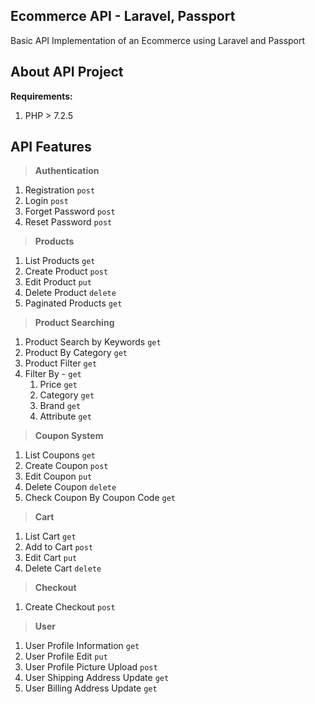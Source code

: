 ## Ecommerce API - Laravel, Passport

Basic API Implementation of an Ecommerce using Laravel and Passport

## About API Project

**Requirements:**

1. PHP > 7.2.5

## API Features

> **Authentication**

1. Registration `post`
1. Login `post`
1. Forget Password `post`
1. Reset Password `post`

> **Products**

1. List Products `get`
1. Create Product `post`
1. Edit Product `put`
1. Delete Product `delete`
1. Paginated Products `get`

> **Product Searching**

1. Product Search by Keywords `get`
1. Product By Category `get`
1. Product Filter `get`
1. Filter By - `get`
   1. Price `get`
   1. Category `get`
   1. Brand `get`
   1. Attribute `get`

> **Coupon System**

1. List Coupons `get`
1. Create Coupon `post`
1. Edit Coupon `put`
1. Delete Coupon `delete`
1. Check Coupon By Coupon Code `get`

> **Cart**

1. List Cart `get`
1. Add to Cart `post`
1. Edit Cart `put`
1. Delete Cart `delete`

> **Checkout**

1. Create Checkout `post`

> **User**

1. User Profile Information `get`
1. User Profile Edit `put`
1. User Profile Picture Upload `post`
1. User Shipping Address Update `get`
1. User Billing Address Update `get`
